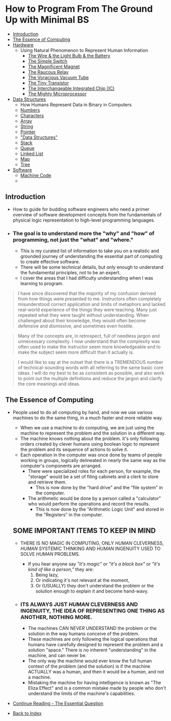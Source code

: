 # How to Program From The Ground Up with Minimal BS

- [Introduction](#introduction)
- [The Essence of Computing](02-TheEssentialQuestion-WhatAreWeComputing)
- [Hardware](03-Hardware)
  - Using Natural Phenomenon to Represent Human Information
    - [The Wire & the Light Bulb & the Battery](03-Hardware#the-wire--the-battery)
    - [The Simple Switch](03-Hardware#the-simple-switch)
    - [The Magnificent Magnet](03-Hardware#the-magnificent-electromagnet)
    - [The Raucous Relay](03-Hardware#the-raucous-relay)
    - [The Voracious Vacuum Tube](03-Hardware#the-voracious-vacuum-tube)
    - [The Tiny Transistor](03-Hardware#the-tiny-transistor)
    - [The Interchangeable Integrated Chip (IC)](03-Hardware#the-interchangeable-integrated-chip-ic)
    - [The Mighty Microprocessor](03-Hardware#the-mighty-microprocessor)
- [Data Structures](04-DataStructures)
  - How Humans Represent Data in Binary in Computers
  - [Numbers](04-DataStructures.md#numbers) 
  - [Characters](04-DataStructures#characters)
  - [Array](04-DataStructures#array)
  - [String](04-DataStructures#string)
  - [Pointer](04-DataStructures#pointer)
  - ["Data Structures"](04-DataStructures#data-structures)
  - [Stack](04-DataStructures#stack)
  - [Queue](04-DataStructures#queue)
  - [Linked List](04-DataStructures#linked-list)
  - [Map](04-DataStructures#map)
  - [Tree](04-DataStructures#tree)
- [Software](05-Software)
  - [Machine Code](05-Software#machine-code)
  - 

## Introduction
  - How to guide for budding software engineers who need a primer overview of software development concepts 
    from the fundamentals of physical logic representation to high-level programming languages.
  - ### The goal is to understand more the "why" and "how" of programming, not just the "what" and "where."
    - This is my curated list of information to take you on a realistic and grounded journey of understanding
      the essential part of computing to create effective software.
    - There will be some technical details, but only enough to understand the fundamental principles, not to be an expert.
    - I cover the areas that I had difficulty understanding when I was learning to program.

  
  > I have since discovered that the majority of my confusion derived from how things were presented to me. 
  > Instructors often completely misunderstood correct application and limits of metaphors and lacked real-world 
  > experience of the things they were teaching. Many just repeated what they were taught without understanding.
  > When challenged about their knowledge, they would often become defensive and dismissive, and sometimes even hostile.
    
  > Many of the concepts are, in retrospect, full of needless jargon and unnecessary complexity. I now understand that
  > the complexity was often used to make the instructor seem more knowledgeable and to make the subject seem more
  > difficult than it actually is.
      
  > I would like to say at the outset that there is a TREMENDOUS number of technical-sounding words with all
  > referring to the same basic core ideas. I will do my best to be as consistent as possible, and also work to 
  > point out the multiple definitions and reduce the jargon and clarify the core meanings and ideas.

## The Essence of Computing
  - People used to do all computing by hand, and now we use various machines to do the same thing, 
    in a much faster and more reliable way.
    - When we use a machine to do computing, we are just using the machine to represent the problem and the 
      solution in a different way.
    - The machine knows nothing about the problem. it's only following orders created by clever humans using 
      boolean logic to represent the problem and its sequence of actions to solve it.
    - Each operation in the computer was once done by teams of people working in groups, logically delineated in 
      nearly the same way as the computer's components are arranged.
        - There were specialized roles for each person, for example, the "storage" would be a set of filing cabinets 
          and a clerk to store and retrieve them.
          - This is now done by the "hard drive" and the "file system" in the computer.
        - The arithmetic would be done by a person called a "calculator" who would perform the operations and record the results.
          - This is now done by the "Arithmetic Logic Unit" and stored in the "Registers" in the computer.

    ## SOME IMPORTANT ITEMS TO KEEP IN MIND
    - THERE IS NO MAGIC IN COMPUTING, ONLY _HUMAN_ CLEVERNESS, _HUMAN_ SYSTEMIC THINKING AND _HUMAN_ INGENUITY 
      USED TO SOLVE _HUMAN_ PROBLEMS. 
      - If you hear anyone say _"it's magic"_ or _"it's a black box"_ or _"it's kind of like a person,"_ 
        they are: 
        1) Being lazy, 
        2) Or indicating it's not relevant at the moment,
        3) Or (USUALLY) they don't understand the problem or the solution enough to explain it and become hand-wavy.
    
    - ### ITS ALWAYS JUST _HUMAN_ CLEVERNESS AND INGENUITY, THE IDEA OF REPRESENTING ONE THING AS ANOTHER, NOTHING MORE.
      
      - The machines CAN _NEVER_ UNDERSTAND the problem or the solution in the way humans conceive of the problem.
      - These machines are only following the logical operations that humans have carefully designed to represent 
        the problem and a solution "space." There is no inherent "understanding" in the machine, and can never be.
      - The only way the machine would ever know the full human context of the problem (and the solution) is if 
        the machine ACTUALLY was a human, and then it would be a _human_, and not a machine. 
      - Mistaking the machine for having intelligence is known as "The Eliza Effect" and is a common mistake 
        made by people who don't understand the limits of the machine's capabilities.

- [Continue Reading - The Essential Question](02-TheEssentialQuestion-WhatAreWeComputing)
- [Back to Index](README.md)